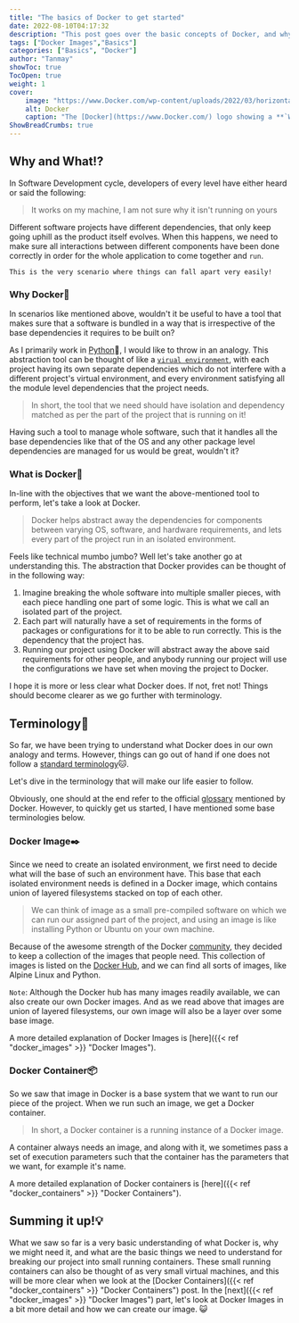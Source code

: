 ```yaml
---
title: "The basics of Docker to get started"
date: 2022-08-10T04:17:32
description: "This post goes over the basic concepts of Docker, and why we might want to use it for our software!"
tags: ["Docker Images","Basics"]
categories: ["Basics", "Docker"]
author: "Tanmay"
showToc: true
TocOpen: true
weight: 1
cover:
    image: "https://www.Docker.com/wp-content/uploads/2022/03/horizontal-logo-monochromatic-white.png"
    alt: Docker
    caption: "The [Docker](https://www.Docker.com/) logo showing a **`Whale`** as a Docker to dock **`containers`** for us"
ShowBreadCrumbs: true
---
```

 ## Why and What⁉️
️In Software Development cycle, developers of every level have either heard or said the following:
> It works on my machine, I am not sure why it isn't running on yours

Different software projects have different dependencies, that only keep going uphill as the product itself evolves.
When this happens, we need to make sure all interactions between different components have been done correctly in 
order for the whole application to come together and `run`.

`This is the very scenario where things can fall apart very easily!`

### Why Docker🤔

In scenarios like mentioned above, wouldn't it be useful to have a tool that makes sure that a software is bundled 
in a way that is irrespective of the base dependencies it requires to be built on?

As I primarily work in [Python](https://www.python.org/)🐍, I would like to throw in an analogy. This abstraction tool 
can be thought of like a [`virual environment`](https://github.com/pyenv/pyenv-virtualenv), with each project having 
its own separate dependencies which do not interfere with a different project's virtual environment, and every 
environment satisfying all the module level dependencies that the project needs.

> In short, the tool that we need should have isolation and dependency matched as per the part of the project that is 
> running on it!

Having such a tool to manage whole software, such that it handles all the base dependencies like that of the OS and any 
other package level dependencies are managed for us would be great, wouldn't it?

### What is Docker🐳

In-line with the objectives that we want the above-mentioned tool to perform, let's take a look at Docker. 

>Docker helps abstract away the dependencies for components between varying OS, software, and hardware requirements, 
> and lets every part of the project run in an isolated environment.

Feels like technical mumbo jumbo? Well let's take another go at understanding this. The abstraction that Docker provides
can be thought of in the following way:

1) Imagine breaking the whole software into multiple smaller pieces, with each piece handling one part of 
some logic. This is what we call an isolated part of the project.
2) Each part will naturally have a set of requirements in the forms of packages or configurations for it to be able to 
run correctly. This is the dependency that the project has.
3) Running our project using Docker will abstract away the above said requirements for other people, and anybody running
 our project will use the configurations we have set when moving the project to Docker.

I hope it is more or less clear what Docker does. If not, fret not! Things should become clearer as we go further with
terminology.

## Terminology📖

So far, we have been trying to understand what Docker does in our own analogy and terms. However, things can go out of 
hand if one does not follow a [standard terminology](http://www.computing.surrey.ac.uk/ai/pointer/report/section1.html)🐱.

Let's dive in the terminology that will make our life easier to follow.

Obviously, one should at the end refer to the official [glossary](https://docs.Docker.com/glossary/#image) mentioned by 
Docker. However, to quickly get us started, I have mentioned some base terminologies below. 

### Docker Image✒️

Since we need to create an isolated environment, we first need to decide what will the base of such an environment have. 
This base that each isolated environment needs is defined in a Docker image, which contains union of layered filesystems
stacked on top of each other. 

>We can think of image as a small pre-compiled software on which we can run our assigned part of the project, 
> and using an image is like installing Python or Ubuntu on your own machine.

Because of the awesome strength of the Docker [community](https://www.docker.com/community/), they decided to keep a 
collection of the images that people need. This collection of images is listed on the 
[Docker Hub](https://hub.docker.com/), and we can find all sorts of images, like Alpine Linux and Python.

`Note`: Although the Docker hub has many images readily available, we can also create our own Docker images. And as we 
read above that images are union of layered filesystems, our own image will also be a layer over some base image.

A more detailed explanation of Docker Images is [here]({{< ref "docker_images" >}} "Docker Images").

### Docker Container📦

So we saw that image in Docker is a base system that we want to run our piece of the project. When we run such an image,
we get a Docker container. 
>In short, a Docker container is a running instance of a Docker image. 

A container always needs an image, and along with it, we sometimes pass a set of execution parameters such that the 
container has the parameters that we want, for example it's name.

A more detailed explanation of Docker containers is [here]({{< ref "docker_containers" >}} "Docker Containers").

## Summing it up!💡

What we saw so far is a very basic understanding of what Docker is, why we might need it, and what are the basic things 
we need to understand for breaking our project into small running containers. These small running containers can also
be thought of as very small virtual machines, and this will be more clear when we look at the 
[Docker Containers]({{< ref "docker_containers" >}} "Docker Containers") post. In the 
[next]({{< ref "docker_images" >}} "Docker Images") part, let's look at Docker Images in a bit more detail and how we 
can create our image. 😺

[//]: # (like having multiple `small-separate` machines running different pieces of the software &#40;which we )

[//]: # (specify&#41;, running the whole software as Lego blocks, with each of the small machines helping each other. )

[//]: # ()
[//]: # ()
[//]: # ()
[//]: # (Containers in Docker have their own network, their own volume mounts, their own networks, and are just like VMs. The)

[//]: # (only difference is that all the containers share the same os as the machine on which they are running, unlike VMs who)

[//]: # (also have their own OS when created.)

[//]: # ()
[//]: # (Container use the kernel to run their process. In such, a linux based OS will only be able to run linux based containers)

[//]: # (on it, and a windows based container will not be able to run on a windows based machine.)

[//]: # ()
[//]: # (Images in Docker are packages or templates that are used to create one or more containers. every container needs an)

[//]: # (image to be able to run.)

[//]: # ()
[//]: # (DockerFile is the configuration of an image should be initialized. DockerFile creates a Docker image, and image runs)

[//]: # (a container.)
